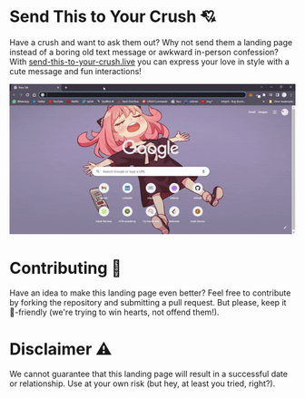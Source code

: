 # Send This to Your Crush 💘
Have a crush and want to ask them out? Why not send them a landing page instead of a boring old text message or awkward in-person confession? With [send-this-to-your-crush.live](http://send-this-to-your-crush.live/) you can express your love in style with a cute message and fun interactions! 
<div align="center">
  <img src="demo.gif" alt="demo">
 </div>

# Contributing 🤝
Have an idea to make this landing page even better? Feel free to contribute by forking the repository and submitting a pull request. But please, keep it 💖-friendly (we're trying to win hearts, not offend them!).

# Disclaimer ⚠️
We cannot guarantee that this landing page will result in a successful date or relationship. Use at your own risk (but hey, at least you tried, right?).
